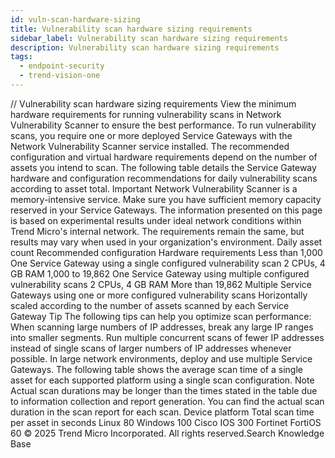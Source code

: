 ```yaml
---
id: vuln-scan-hardware-sizing
title: Vulnerability scan hardware sizing requirements
sidebar_label: Vulnerability scan hardware sizing requirements
description: Vulnerability scan hardware sizing requirements
tags:
  - endpoint-security
  - trend-vision-one
---
```


/*<![CDATA[*/ $('#title').html($('meta[name=map-description]').attr('content')); /*]]>*/ Vulnerability scan hardware sizing requirements View the minimum hardware requirements for running vulnerability scans in Network Vulnerability Scanner to ensure the best performance. To run vulnerability scans, you require one or more deployed Service Gateways with the Network Vulnerability Scanner service installed. The recommended configuration and virtual hardware requirements depend on the number of assets you intend to scan. The following table details the Service Gateway hardware and configuration recommendations for daily vulnerability scans according to asset total. Important Network Vulnerability Scanner is a memory-intensive service. Make sure you have sufficient memory capacity reserved in your Service Gateways. The information presented on this page is based on experimental results under ideal network conditions within Trend Micro's internal network. The requirements remain the same, but results may vary when used in your organization's environment. Daily asset count Recommended configuration Hardware requirements Less than 1,000 One Service Gateway using a single configured vulnerability scan 2 CPUs, 4 GB RAM 1,000 to 19,862 One Service Gateway using multiple configured vulnerability scans 2 CPUs, 4 GB RAM More than 19,862 Multiple Service Gateways using one or more configured vulnerability scans Horizontally scaled according to the number of assets scanned by each Service Gateway Tip The following tips can help you optimize scan performance: When scanning large numbers of IP addresses, break any large IP ranges into smaller segments. Run multiple concurrent scans of fewer IP addresses instead of single scans of larger numbers of IP addresses whenever possible. In large network environments, deploy and use multiple Service Gateways. The following table shows the average scan time of a single asset for each supported platform using a single scan configuration. Note Actual scan durations may be longer than the times stated in the table due to information collection and report generation. You can find the actual scan duration in the scan report for each scan. Device platform Total scan time per asset in seconds Linux 80 Windows 100 Cisco IOS 300 Fortinet FortiOS 60 © 2025 Trend Micro Incorporated. All rights reserved.Search Knowledge Base